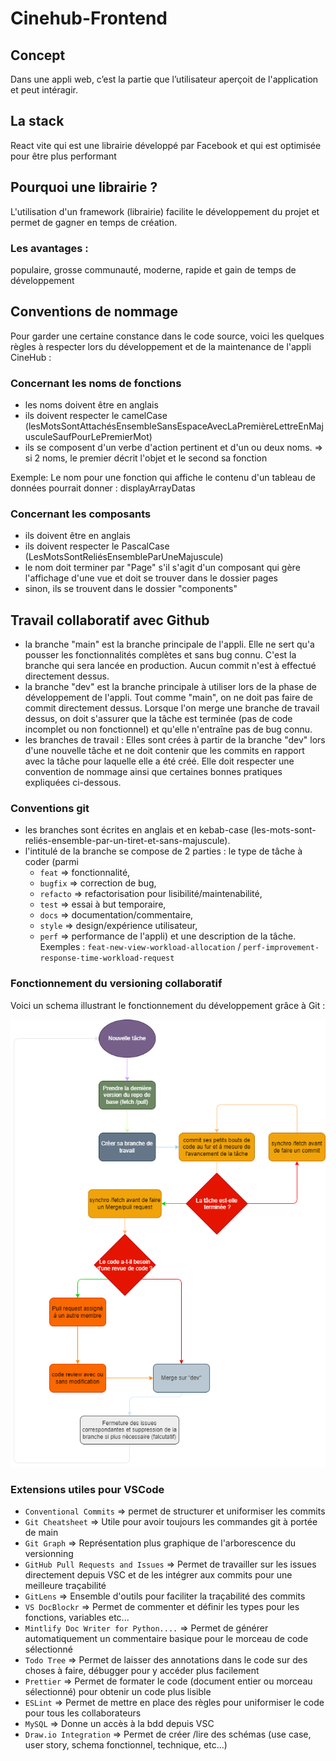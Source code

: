 # Cinehub-Frontend
## Concept
Dans une appli web, c’est la partie que l’utilisateur aperçoit de l'application et peut intéragir.
## La stack 
React vite  qui est une librairie développé par Facebook et qui est optimisée pour être plus performant 
## Pourquoi une librairie ?
L'utilisation d'un framework (librairie) facilite le développement du projet et permet de gagner en temps de création.
### Les avantages : 
populaire, grosse communauté, moderne, rapide et gain de temps de développement  

## Conventions de nommage

Pour garder une certaine constance dans le code source, voici les quelques règles à respecter lors du développement et de la maintenance de l'appli CineHub :

### Concernant les noms de fonctions

- les noms doivent être en anglais
- ils doivent respecter le camelCase (lesMotsSontAttachésEnsembleSansEspaceAvecLaPremièreLettreEnMajusculeSaufPourLePremierMot)
- ils se composent d'un verbe d'action pertinent et d'un ou deux noms.
  => si 2 noms, le premier décrit l'objet et le second sa fonction

Exemple: Le nom pour une fonction qui affiche le contenu d'un tableau de données pourrait donner : displayArrayDatas

### Concernant les composants

- ils doivent être en anglais
- ils doivent respecter le PascalCase (LesMotsSontReliésEnsembleParUneMajuscule)
- le nom doit terminer par "Page" s'il s'agit d'un composant qui gère l'affichage d'une vue et doit se trouver dans le dossier pages
- sinon, ils se trouvent dans le dossier "components"

## Travail collaboratif avec Github

- la branche "main" est la branche principale de l'appli. Elle ne sert qu'a pousser les fonctionnalités complètes et sans bug connu. C'est la branche qui sera lancée en production. Aucun commit n'est à effectué directement dessus.
- la branche "dev" est la branche principale à utiliser lors de la phase de développement de l'appli. Tout comme "main", on ne doit pas faire de commit directement dessus. Lorsque l'on merge une branche de travail dessus, on doit s'assurer que la tâche est terminée (pas de code incomplet ou non fonctionnel) et qu'elle n'entraîne pas de bug connu.
- les branches de travail : Elles sont crées à partir de la branche "dev" lors d'une nouvelle tâche et ne doit contenir que les commits en rapport avec la tâche pour laquelle elle a été créé. Elle doit respecter une convention de nommage ainsi que certaines bonnes pratiques expliquées ci-dessous.

### Conventions git

- les branches sont écrites en anglais et en kebab-case (les-mots-sont-reliés-ensemble-par-un-tiret-et-sans-majuscule).
- l'intitulé de la branche se compose de 2 parties : le type de tâche à coder (parmi
  - `feat` => fonctionnalité,
  - `bugfix` => correction de bug,
  - `refacto` => refactorisation pour lisibilité/maintenabilité,
  - `test` => essai à but temporaire,
  - `docs` => documentation/commentaire,
  - `style` => design/expérience utilisateur,
  - `perf` => performance de l'appli)
    et une description de la tâche.
    Exemples : `feat-new-view-workload-allocation` / `perf-improvement-response-time-workload-request`

### Fonctionnement du versioning collaboratif

Voici un schema illustrant le fonctionnement du développement grâce à Git :

<p align="center"><img src="./schemas.png" alt="Schémas collab'"></p>

### Extensions utiles pour VSCode

- `Conventional Commits` => permet de structurer et uniformiser les commits
- `Git Cheatsheet` => Utile pour avoir toujours les commandes git à portée de main
- `Git Graph` => Représentation plus graphique de l'arborescence du versionning
- `GitHub Pull Requests and Issues` => Permet de travailler sur les issues directement depuis VSC et de les intégrer aux commits pour une meilleure traçabilité
- `GitLens` => Ensemble d'outils pour faciliter la traçabilité des commits
- `VS DocBlockr` => Permet de commenter et définir les types pour les fonctions, variables etc...
- `Mintlify Doc Writer for Python....` => Permet de générer automatiquement un commentaire basique pour le morceau de code sélectionné
- `Todo Tree` => Permet de laisser des annotations dans le code sur des choses à faire, débugger pour y accéder plus facilement
- `Prettier` => Permet de formater le code (document entier ou morceau sélectionné) pour obtenir un code plus lisible
- `ESLint` => Permet de mettre en place des règles pour uniformiser le code pour tous les collaborateurs
- `MySQL` => Donne un accès à la bdd depuis VSC
- `Draw.io Integration` => Permet de créer /lire des schémas (use case, user story, schema fonctionnel, technique, etc...)
